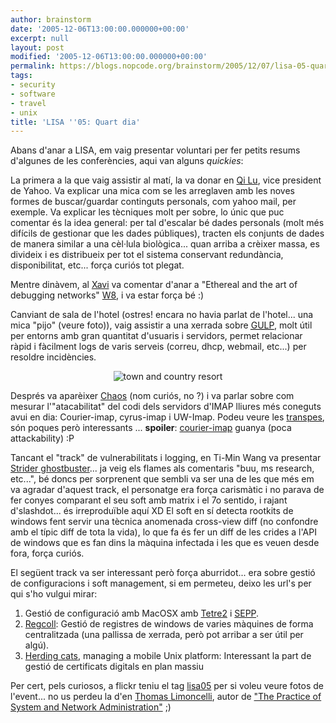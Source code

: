 ```yaml
---
author: brainstorm
date: '2005-12-06T13:00:00.000000+00:00'
excerpt: null
layout: post
modified: '2005-12-06T13:00:00.000000+00:00'
permalink: https://blogs.nopcode.org/brainstorm/2005/12/07/lisa-05-quart-dia/
tags:
- security
- software
- travel
- unix
title: 'LISA ''05: Quart dia'
---
```


Abans d'anar a LISA, em vaig presentar voluntari per fer petits resums d'algunes de les conferències, aqui van alguns *quickies*:

La primera a la que vaig assistir al matí, la va donar en [Qi Lu][1], vice president de Yahoo. Va explicar una mica com se les arreglaven amb les noves formes de buscar/guardar continguts personals, com yahoo mail, per exemple. Va explicar les tècniques molt per sobre, lo únic que puc comentar és la idea general: per tal d'escalar bé dades personals (molt més difícils de gestionar que les dades públiques), tracten els conjunts de dades de manera similar a una cèl·lula biològica... quan arriba a crèixer massa, es divideix i es distribueix per tot el sistema conservant redundància, disponibilitat, etc... força curiós tot plegat.

Mentre dinàvem, al [Xavi][2] va comentar d'anar a "Ethereal and the art of debugging networks" [W8][3], i va estar força bé :) 

Canviant de sala de l'hotel (ostres! encara no havia parlat de l'hotel... una mica "pijo" (veure foto)), vaig assistir a una xerrada sobre <acronym title="Grand Unified Logging Project"><a href="http://www.columbia.edu/acis/networks/advanced/gulp">GULP</a></acronym>, molt útil per entorns amb gran quantitat d'usuaris i servidors, permet relacionar ràpid i fàcilment logs de varis serveis (correu, dhcp, webmail, etc...) per resoldre incidències.

<center>
  <img src='http://blogs.nopcode.org/brainstorm/wp-content/images/thumb-sd_hotel_hall.jpg' alt='town and country resort' />
</center>

  
<!--more-->

  
Després va aparèixer [Chaos][4] (nom curiós, no ?) i va parlar sobre com mesurar l'"atacabilitat" del codi dels servidors d'IMAP lliures més coneguts avui en dia: Courier-imap, cyrus-imap i UW-Imap. Podeu veure les [transpes][5], són poques però interessants ... **spoiler**: [courier-imap][6] guanya (poca attackability) :P 

Tancant el "track" de vulnerabilitats i logging, en Ti-Min Wang va presentar [Strider ghostbuster][7]... ja veig els flames als comentaris "buu, ms research, etc...", bé doncs per sorprenent que sembli va ser una de les que més em va agradar d'aquest track, el personatge era força carismàtic i no parava de fer conyes comparant el seu soft amb matrix i el 7o sentido, i rajant d'slashdot... és irreproduïble aquí XD El soft en sí detecta rootkits de windows fent servir una tècnica anomenada cross-view diff (no confondre amb el típic diff de tota la vida), lo que fa és fer un diff de les crides a l'API de windows que es fan dins la màquina infectada i les que es veuen desde fora, força curiós.

El següent track va ser interessant però força aburridot... era sobre gestió de configuracions i soft management, si em permeteu, deixo les url's per qui s'ho vulgui mirar:

1.  Gestió de configuració amb MacOSX amb [Tetre2][8] i [SEPP][9].
2.  [Regcoll][10]: Gestió de registres de windows de varies màquines de forma centralitzada (una pallissa de xerrada, però pot arribar a ser útil per algú).
3.  [Herding cats][11], managing a mobile Unix platform: Interessant la part de gestió de certificats digitals en plan massiu

Per cert, pels curiosos, a flickr teniu el tag [lisa05][12] per si voleu veure fotos de l'event... no us perdeu la d'en [Thomas Limoncelli][13], autor de ["The Practice of System and Network Administration"][14] ;)

 [1]: http://360.yahoo.com/profile-dHFl7togcqomOrUGtvI-
 [2]: http://oasi.upc.es/~freakhand/neverBlog/index.php
 [3]: http://www.usenix.org/events/lisa05/training/tutonefile.html#w8
 [4]: http://www.glassonion.org/
 [5]: http://www.glassonion.org/projects/imap-attack/slides.pdf
 [6]: http://www.courier-mta.org/imap/
 [7]: http://research.microsoft.com/rootkit/
 [8]: http://isg.ee.ethz.ch/tools/tetre2/
 [9]: http://www.sepp.ee.ethz.ch/
 [10]: http://coitweb.uncc.edu/~bbkang/isr/paper/RegColl_Kang_USENIX_LISA05.pdf
 [11]: http://rsug.itd.umich.edu/software/radmind/contrib/LISA05/
 [12]: http://www.flickr.com/photos/tags/lisa05/
 [13]: http://www.flickr.com/photos/betsys99/72560798/
 [14]: http://freshmeat.net/articles/view/338/
